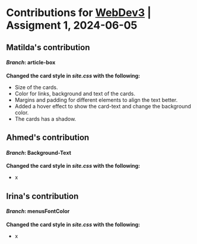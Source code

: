 # Contributions for [WebDev3](https://github.com/matilda002/WebDev3) | Assigment 1, 2024-06-05

## Matilda's contribution 

#### *Branch*: article-box
**Changed the card style in *site.css* with the following:**
- Size of the cards.
- Color for links, background and text of the cards.
- Margins and padding for different elements to align the text better.
- Added a hover effect to show the card-text and change the background color.
- The cards has a shadow.

## Ahmed's contribution

#### *Branch*: Background-Text
**Changed the card style in *site.css* with the following:**
- x

## Irina's contribution

#### *Branch*: menusFontColor
**Changed the card style in *site.css* with the following:**
- x

